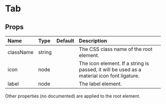 Tab
===



Props
-----


| Name | Type | Default | Description |
|:-----|:-----|:-----|:-----|
| className | string |  |  The CSS class name of the root element. |
| icon | node |  |  The icon element. If a string is passed, it will be used as a material icon font ligature. |
| label | node |  |  The label element. |

Other properties (no documented) are applied to the root element.
